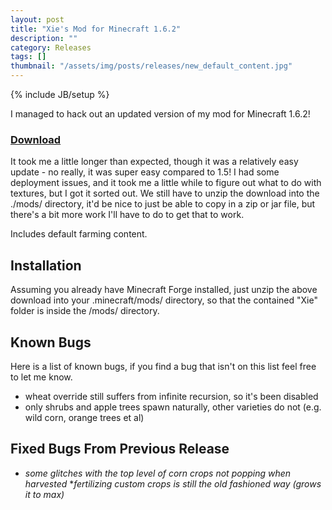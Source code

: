 ```yaml
---
layout: post
title: "Xie's Mod for Minecraft 1.6.2"
description: ""
category: Releases
tags: []
thumbnail: "/assets/img/posts/releases/new_default_content.jpg"
---
```

{% include JB/setup %}

I managed to hack out an updated version of my mod for Minecraft 1.6.2!

### [Download](/assets/files/downloads/releases/2013_Jul_28/Xie%27s%20Mod%20for%20Minecraft%201.6.2.zip)

It took me a little longer than expected, though it was a relatively easy update - no really, it was super easy compared to 1.5! I had some deployment issues, and it took me a little while to figure out what to do with textures, but I got it sorted out. We still have to unzip the download into the ./mods/ directory, it'd be nice to just be able to copy in a zip or jar file, but there's a bit more work I'll have to do to get that to work. 

Includes default farming content.

<!--more-->

## Installation

Assuming you already have Minecraft Forge installed, just unzip the above download into your .minecraft/mods/ directory, so that the contained "Xie" folder is inside the /mods/ directory.

## Known Bugs

Here is a list of known bugs, if you find a bug that isn't on this list feel free to let me know.

* wheat override still suffers from infinite recursion, so it's been disabled
* only shrubs and apple trees spawn naturally, other varieties do not (e.g. wild corn, orange trees et al)

## Fixed Bugs From Previous Release
* _some glitches with the top level of corn crops not popping when harvested_ 
*_fertilizing custom crops is still the old fashioned way (grows it to max)_